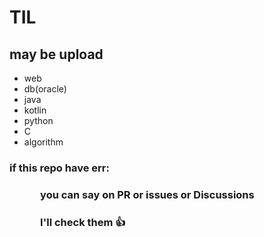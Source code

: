# TIL
## may be upload 
- web
- db(oracle)
- java
- kotlin
- python
- C
- algorithm

### if this repo have err:
###    you can say on PR or issues or Discussions
###    I'll check them 👍

 
